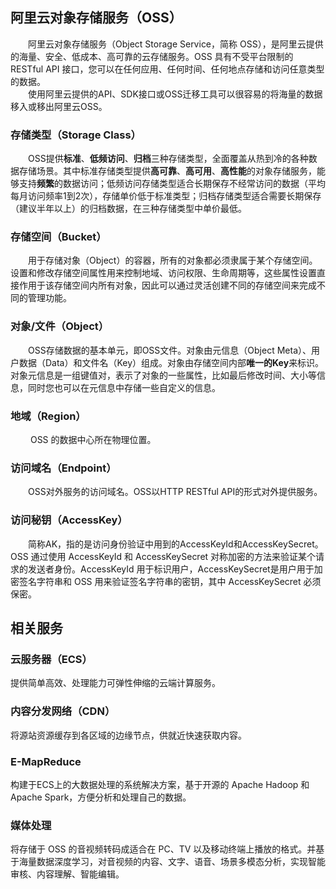 ## 阿里云对象存储服务（OSS）
　　阿里云对象存储服务（Object Storage Service，简称 OSS），是阿里云提供的海量、安全、低成本、高可靠的云存储服务。OSS 具有不受平台限制的 RESTful API 接口，您可以在任何应用、任何时间、任何地点存储和访问任意类型的数据。</br>
　　使用阿里云提供的API、SDK接口或OSS迁移工具可以很容易的将海量的数据移入或移出阿里云OSS。
### 存储类型（Storage Class）
　　OSS提供**标准**、**低频访问**、**归档**三种存储类型，全面覆盖从热到冷的各种数据存储场景。其中标准存储类型提供**高可靠**、**高可用**、**高性能**的对象存储服务，能够支持**频繁**的数据访问；低频访问存储类型适合长期保存不经常访问的数据（平均每月访问频率1到2次），存储单价低于标准类型；归档存储类型适合需要长期保存（建议半年以上）的归档数据，在三种存储类型中单价最低。
### 存储空间（Bucket）
　　用于存储对象（Object）的容器，所有的对象都必须隶属于某个存储空间。设置和修改存储空间属性用来控制地域、访问权限、生命周期等，这些属性设置直接作用于该存储空间内所有对象，因此可以通过灵活创建不同的存储空间来完成不同的管理功能。
### 对象/文件（Object）
　　OSS存储数据的基本单元，即OSS文件。对象由元信息（Object Meta）、用户数据（Data）和文件名（Key）组成。对象由存储空间内部**唯一的Key**来标识。对象元信息是一组键值对，表示了对象的一些属性，比如最后修改时间、大小等信息，同时您也可以在元信息中存储一些自定义的信息。
### 地域（Region）
　　 OSS 的数据中心所在物理位置。
### 访问域名（Endpoint）
　　OSS对外服务的访问域名。OSS以HTTP RESTful API的形式对外提供服务。
### 访问秘钥（AccessKey）
　　简称AK，指的是访问身份验证中用到的AccessKeyId和AccessKeySecret。OSS 通过使用 AccessKeyId 和 AccessKeySecret 对称加密的方法来验证某个请求的发送者身份。AccessKeyId 用于标识用户，AccessKeySecret是用户用于加密签名字符串和 OSS 用来验证签名字符串的密钥，其中 AccessKeySecret 必须保密。

## 相关服务
### 云服务器（ECS）
提供简单高效、处理能力可弹性伸缩的云端计算服务。
### 内容分发网络（CDN）
将源站资源缓存到各区域的边缘节点，供就近快速获取内容。
### E-MapReduce
构建于ECS上的大数据处理的系统解决方案，基于开源的 Apache Hadoop 和Apache Spark，方便分析和处理自己的数据。
### 媒体处理
将存储于 OSS 的音视频转码成适合在 PC、TV 以及移动终端上播放的格式。并基于海量数据深度学习，对音视频的内容、文字、语音、场景多模态分析，实现智能审核、内容理解、智能编辑。